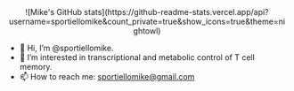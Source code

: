 <center>![Mike's GitHub stats](https://github-readme-stats.vercel.app/api?username=sportiellomike&count_private=true&show_icons=true&theme=nightowl)</center>


- 👋 Hi, I’m @sportiellomike.
- 👀 I’m interested in transcriptional and metabolic control of T cell memory.
- 📫 How to reach me: sportiellomike@gmail.com

<!---
sportiellomike/sportiellomike is a ✨ special ✨ repository because its `README.md` (this file) appears on your GitHub profile.
You can click the Preview link to take a look at your changes.
--->
